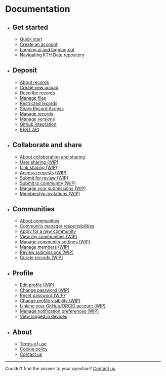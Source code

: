<!-- markdownlint-disable MD007 -->
# Documentation

<div class="grid cards" markdown>

- ## Get started

    - [Quick start](get_started/quick_start.md)
    - [Create an account](get_started/create_account.md)
    - [Logging in and logging out](get_started/login_logout.md)
    - [Navigating KTH Data repository](get_started/navigating_site.md)

- ## Deposit

    - [About records](deposit/about_records.md)
    - [Create new upload](deposit/create_new_upload.md)
    - [Describe records](deposit/describe_records.md)
    - [Manage files](deposit/manage_files.md)
    - [Restricted records](deposit/restrict_record_access.md)
    - [Share Record Access](deposit/share_record_access.md)
    - [Manage records](deposit/manage_records.md)
    - [Manage versions](deposit/manage_versions.md)
    - [Github integration](deposit/github_integration.md)
    - [REST API](deposit/rest_api.md)

- ## Collaborate and share

    - [About collaboration and sharing](share/about_share.md)
    - [User sharing (WIP)](#)
    - [Link sharing (WIP)](#)
    - [Access requests (WIP)](#)
    - [Submit for review (WIP)](#)
    - [Submit to community (WIP)](#)
    - [Manage your submissions (WIP)](#)
    - [Membership invitations (WIP)](#)

- ## Communities

    - [About communities](communities/about_communities.md)
    - [Community manager responsibilities](communities/community_manager_responsibilities.md)
    - [Apply for a new community](communities/apply_new_community.md)
    - [View my communities (WIP)](#)
    - [Manage community settings (WIP)](#)
    - [Manage members (WIP)](#)
    - [Review submissions (WIP)](#)
    - [Curate records (WIP)](#)

- ## Profile

    - [Edit profile (WIP)](#)
    - [Change password (WIP)](#)
    - [Reset password (WIP)](#)
    - [Change profile visibility (WIP)](#)
    - [Linking your GitHub/ORCID account (WIP)](#)
    - [Manage notification preferences (WIP)](#)
    - [View logged in devices](get_started/viewing-devices.md)

- ## About

    - [Terms of use](terms.md)
    - [Cookie policy](cookie-policy.md)
    - [Contact us](https://www.kth.se/om/fakta)

</div>

---

Couldn't find the answer to your question? [Contact us](https://www.kth.se/om/fakta).
